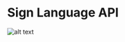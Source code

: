 # Sign Language API
![alt text](https://github.com/masayufrnstkaa/CapstoneBangkit2023/blob/Image-Processing/HandLandmark/HandLandmarks.png?raw=true)

